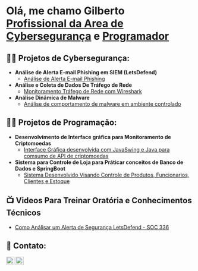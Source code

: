 <h1>Olá, me chamo Gilberto <br/><a href="https://www.linkedin.com/in/gilbertolimagc">Profissional da Area de Cybersegurança</a> e <a href= "https://github.com/gilbertolg7">Programador</a></a></h1>

<h2>👨‍💻 Projetos de Cybersegurança:</h2>

- <b>Análise de Alerta E-mail Phishing em SIEM  (LetsDefend)</b>
  - [Análise de Alerta E-mail Phishing](https://github.com/gilbertolg7/Analise-email-Phishing-SIEM)
- <b>Análise e Coleta de Dados De Tráfego de Rede</b>
  - [Monitoramento Tráfego de Rede com Wireshark](https://github.com/gilbertolg7/Analise-HTTP-Basic-Auth-Wireshark)
- <b>Análise Dinâmica de Malware</b>
  - [Análise de comportamento de malware em ambiente controlado](https://github.com/gilbertolg7/Analise-Dinamica-Malware)
<h2>👨‍💻 Projetos de Programação:</h2>

- <b>Desenvolvimento de Interface gráfica para Monitoramento de Criptomoedas</b>
  - [Interface Gráfica desenvolvida com JavaSwing e Java para comsumo de API de criptomoedas](https://github.com/gilbertolg7/Cripto)
- <b>Sistema para Controle de Loja para Práticar conceitos de Banco de Dados e SpringBoot</b>
  - [Sistema Desenvolvido Visando Controle de Produtos, Funcionarios, Clientes e Estoque](https://github.com/gilbertolg7/Spring-aprendendo)

<h2>📺 Videos Para Treinar Oratória e Conhecimentos Técnicos</h2>

- [Como Análisar um Alerta de Segurança LetsDefend - SOC 336](https://www.youtube.com/watch?v=I-bD40tkxlU&t=28s&ab_channel=AnalistaSOCduBem)

<h2> 🤳 Contato:</h2>

[<img align="left" alt="Gilberto | YouTube" width="22px" src="https://cdn.jsdelivr.net/npm/simple-icons@v3/icons/youtube.svg" />][youtube]
[<img align="left" alt="Gilberto| LinkedIn" width="22px" src="https://cdn.jsdelivr.net/npm/simple-icons@v3/icons/linkedin.svg" />][linkedin]


[youtube]: https://www.youtube.com/@AnalistaSOCduBem
[linkedin]: https://www.linkedin.com/in/gilbertolimagc
